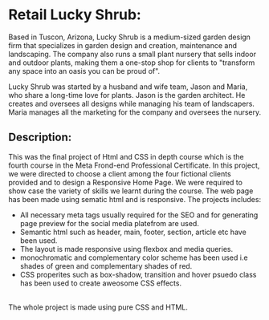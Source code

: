 # Retail Lucky Shrub:
Based in Tuscon, Arizona, Lucky Shrub is a medium-sized garden design firm that specializes in garden design and creation, maintenance and landscaping. The company also runs a small plant nursery that sells indoor and outdoor plants, making them a one-stop shop for clients to "transform any space into an oasis you can be proud of".

Lucky Shrub was started by a husband and wife team, Jason and Maria, who share a long-time love for plants. Jason is the garden architect. He creates and oversees all designs while managing his team of landscapers. Maria manages all the marketing for the company and oversees the nursery.
## Description:
This was the final project of Html and CSS in depth course which is the fourth course in the Meta Frond-end Professional Certificate. In this project, we were directed to choose a client among the four fictional clients provided and to design a Responsive Home Page. We were required to show case the variety of skills we learnt during the course. 
The web page has been made using sematic html and is responsive. The projects includes:

- All necessary meta tags usually required for the SEO and for generating page preview for the social media platefrom are used.
- Semantic html such as header, main, footer, section, article etc have been used.
- The layout is made responsive using flexbox and media queries.
- monochromatic and complementary color scheme has been used i.e shades of green and complementary shades of red.
- CSS properites such as box-shadow, transition and hover psuedo class has been used to create aweosome CSS effects.
<br/>
The whole project is made using pure CSS and HTML.
